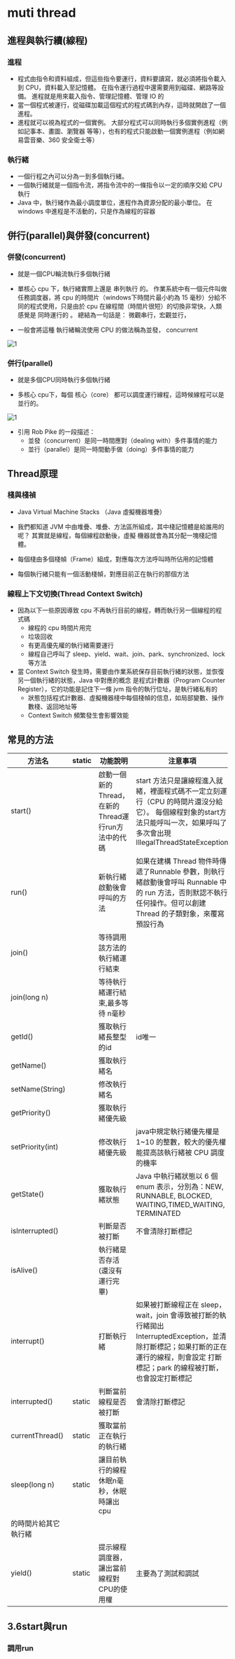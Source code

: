 # muti thread

## 進程與執行續(線程)

### 進程
- 程式由指令和資料組成，但這些指令要運行，資料要讀寫，就必須將指令載入到 CPU，資料載入至記憶體。 在指令運行過程中還需要用到磁碟、網路等設備。 進程就是用來載入指令、管理記憶體、管理 IO 的
- 當一個程式被運行，從磁碟加載這個程式的程式碼到內存，這時就開啟了一個進程。
- 進程就可以視為程式的一個實例。 大部分程式可以同時執行多個實例進程（例如記事本、畫圖、瀏覽器
等等），也有的程式只能啟動一個實例進程（例如網易雲音樂、360 安全衛士等）

### 執行緒
- 一個行程之內可以分為一到多個執行緒。
- 一個執行緒就是一個指令流，將指令流中的一條指令以一定的順序交給 CPU 執行
- Java 中，執行緒作為最小調度單位，進程作為資源分配的最小單位。 在 windows 中進程是不活動的，只是作為線程的容器

## 併行(parallel)與併發(concurrent)

### 併發(concurrent)

- 就是一個CPU輪流執行多個執行緒


- 單核心 cpu 下，執行緒實際上還是 串列執行 的。 作業系統中有一個元件叫做任務調度器，將 cpu 的時間片（windows下時間片最小約為 15 毫秒）分給不同的程式使用，只是由於 cpu 在線程間（時間片很短）的切換非常快，人類感覺是 同時運行的 。 總結為一句話是： 微觀串行，宏觀並行，

- 一般會將這種 執行緒輪流使用 CPU 的做法稱為並發， concurrent

![1](imgs/1.png)

### 併行(parallel)

- 就是多個CPU同時執行多個執行緒

- 多核心 cpu下，每個 核心（core） 都可以調度運行線程，這時候線程可以是並行的。

![1](imgs/2.png)



- 引用 Rob Pike 的一段描述：
  - 並發（concurrent）是同一時間應對（dealing with）多件事情的能力
  - 並行（parallel）是同一時間動手做（doing）多件事情的能力




## Thread原理

### 棧與棧禎

- Java Virtual Machine Stacks （Java 虛擬機器堆疊）

- 我們都知道 JVM 中由堆疊、堆疊、方法區所組成，其中棧記憶體是給誰用的呢？ 其實就是線程，每個線程啟動後，虛擬
機器就會為其分配一塊棧記憶體。
- 每個棧由多個棧幀（Frame）組成，對應每次方法呼叫時所佔用的記憶體
- 每個執行緒只能有一個活動棧幀，對應目前正在執行的那個方法

### 線程上下文切換(Thread Context Switch)


- 因為以下一些原因導致 cpu 不再執行目前的線程，轉而執行另一個線程的程式碼
  - 線程的 cpu 時間片用完
  - 垃圾回收
  - 有更高優先權的執行緒需要運行
  - 線程自己呼叫了 sleep、yield、wait、join、park、synchronized、lock 等方法
- 當 Context Switch 發生時，需要由作業系統保存目前執行緒的狀態，並恢復另一個執行緒的狀態，Java 中對應的概念
是程式計數器（Program Counter Register），它的功能是記住下一條 jvm 指令的執行位址，是執行緒私有的
  - 狀態包括程式計數器、虛擬機器棧中每個棧幀的信息，如局部變數、操作數棧、返回地址等
  - Context Switch 頻繁發生會影響效能

## 常見的方法

|方法名|static|功能說明|注意事項|
|--|--|--|--|
|start()||啟動一個新的Thread，在新的Thread運行run方法中的代碼|start 方法只是讓線程進入就緒，裡面程式碼不一定立刻運行（CPU 的時間片還沒分給它）。 每個線程對象的start方法只能呼叫一次，如果呼叫了多次會出現IllegalThreadStateException|
|run()||新執行緒啟動後會呼叫的方法|如果在建構 Thread 物件時傳遞了Runnable 參數，則執行緒啟動後會呼叫 Runnable 中的 run 方法，否則默認不執行任何操作。但可以創建 Thread 的子類對象，來覆寫預設行為|
|join()||等待調用該方法的執行緒運行結束||
|join(long n)||等待執行緒運行結束,最多等待 n毫秒||
|getId()||獲取執行緒長整型的id|id唯一|
|getName()||獲取執行緒名||
|setName(String)||修改執行緒名||
|getPriority()||獲取執行緒優先級||
|setPriority(int)||修改執行緒優先級|java中規定執行緒優先權是1~10 的整數，較大的優先權能提高該執行緒被 CPU 調度的機率|
|getState()||獲取執行緒狀態|Java 中執行緒狀態以 6 個 enum 表示，分別為：NEW, RUNNABLE, BLOCKED, WAITING,TIMED_WAITING, TERMINATED|
|isInterrupted()||判斷是否被打斷|不會清除打斷標記|
|isAlive()||執行緒是否存活(還沒有運行完畢)||
|interrupt()||打斷執行緒|如果被打斷線程正在 sleep，wait，join 會導致被打斷的執行緒拋出 InterruptedException，並清除打斷標記；如果打斷的正在運行的線程，則會設定 打斷標記；park 的線程被打斷，也會設定打斷標記|
|interrupted()|static|判斷當前線程是否被打斷|會清除打斷標記|
|currentThread()|static|獲取當前正在執行的執行緒||
|sleep(long n)|static|讓目前執行的線程休眠n毫秒，休眠時讓出 cpu
的時間片給其它執行緒||
|yield()|static|提示線程調度器，讓出當前線程對CPU的使用權|主要為了測試和調試|

## 3.6start與run

### 調用run

```java

```


